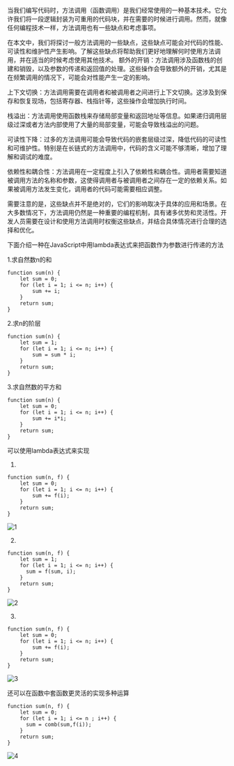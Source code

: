 当我们编写代码时，方法调用（函数调用）是我们经常使用的一种基本技术。它允许我们将一段逻辑封装为可重用的代码块，并在需要的时候进行调用。然而，就像任何编程技术一样，方法调用也有一些缺点和考虑事项。

在本文中，我们将探讨一般方法调用的一些缺点，这些缺点可能会对代码的性能、可读性和维护性产生影响。了解这些缺点将帮助我们更好地理解何时使用方法调用，并在适当的时候考虑使用其他技术。
额外的开销：方法调用涉及函数栈的创建和销毁，以及参数的传递和返回值的处理。这些操作会导致额外的开销，尤其是在频繁调用的情况下，可能会对性能产生一定的影响。

上下文切换：方法调用需要在调用者和被调用者之间进行上下文切换。这涉及到保存和恢复现场，包括寄存器、栈指针等，这些操作会增加执行时间。

栈溢出：方法调用使用函数栈来存储局部变量和返回地址等信息。如果递归调用层级过深或者方法内部使用了大量的局部变量，可能会导致栈溢出的问题。

可读性下降：过多的方法调用可能会导致代码的嵌套层级过深，降低代码的可读性和可维护性。特别是在长链式的方法调用中，代码的含义可能不够清晰，增加了理解和调试的难度。

依赖性和耦合性：方法调用在一定程度上引入了依赖性和耦合性。调用者需要知道被调用方法的名称和参数，这使得调用者与被调用者之间存在一定的依赖关系。如果被调用方法发生变化，调用者的代码可能需要相应调整。

需要注意的是，这些缺点并不是绝对的，它们的影响取决于具体的应用和场景。在大多数情况下，方法调用仍然是一种重要的编程机制，具有诸多优势和灵活性。开发人员需要在设计和使用方法调用时权衡这些缺点，并结合具体情况进行合理的选择和优化。

下面介绍一种在JavaScript中用lambda表达式来把函数作为参数进行传递的方法

1.求自然数n的和

```agsl
function sum(n) {
    let sum = 0;
    for (let i = 1; i <= n; i++) {
        sum += i;
    }
    return sum;
}
```

2.求n的阶层

```agsl
function sum(n) {
    let sum = 1;
    for (let i = 1; i <= n; i++) {
        sum = sum * i;
    }
    return sum;
}
```

3.求自然数的平方和

```agsl
function sum(n) {
    let sum = 0;
    for (let i = 1; i <= n; i++) {
        sum += i*i;
    }
    return sum;
}
```

可以使用lambda表达式来实现

1.

```agsl
function sum(n, f) {
    let sum = 0;
    for (let i = 1; i <= n; i++) {
        sum += f(i);
    }
    return sum;
}
```

![1](https://github.com/DecZeroTwo/Learn-Java/assets/138491961/c9e0efe7-120c-4fa5-874e-9932bc8628ff)

2.

```agsl
function sum(n, f) {
    let sum = 1;
    for (let i = 1; i <= n; i++) {
      sum = f(sum, i);
    }
    return sum;
}
```

![2](https://github.com/DecZeroTwo/Learn-Java/assets/138491961/d307287c-ee65-4f1d-a9ea-a94cf82bfeda)

3.

```agsl
function sum(n, f) {
    let sum = 0;
    for (let i = 1; i <= n; i++) {
        sum += f(i);
    }
    return sum;
}
```

![3](https://github.com/DecZeroTwo/Learn-Java/assets/138491961/aded5af0-7de9-49f2-a8e7-beb7349edc73)

还可以在函数中套函数更灵活的实现多种运算

```agsl
function sum(n, f) {
    let sum = 0;
    for (let i = 1; i <= n ; i++) {
      sum = comb(sum,f(i));
    }
    return sum;
}
```

![4](https://github.com/DecZeroTwo/Learn-Java/assets/138491961/f9b35c88-47a0-4674-a0fc-ab7bfabddede)

